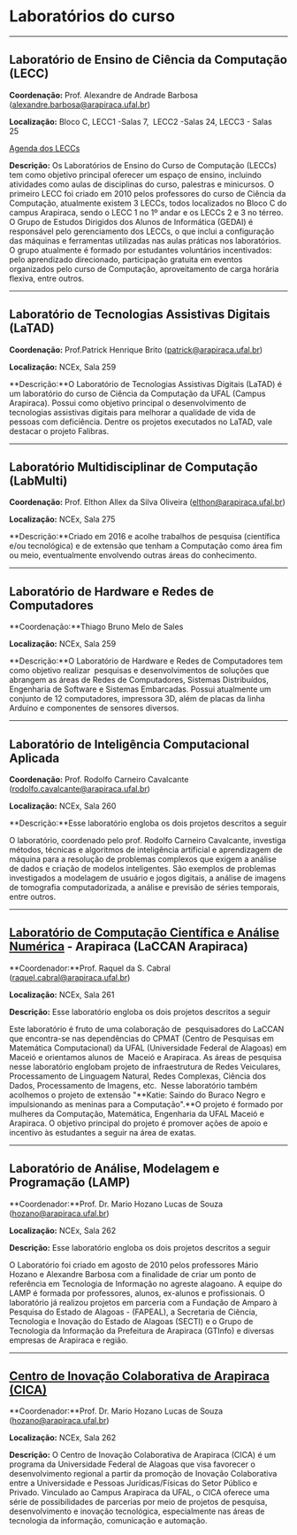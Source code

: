 


Laboratórios do curso
=====================









---


Laboratório de Ensino de Ciência da Computação (LECC)
-----------------------------------------------------


**Coordenação:** Prof. Alexandre de Andrade Barbosa (alexandre.barbosa@arapiraca.ufal.br)


**Localização:** Bloco C, LECC1 -Salas 7,  LECC2 -Salas 24, LECC3 - Salas 25  


[Agenda dos LECCs](../documentos/agenda-dos-leccs.html)


**Descrição:** Os Laboratórios de Ensino do Curso de Computação (LECCs) tem como objetivo principal oferecer um espaço de ensino, incluindo atividades como aulas de disciplinas do curso, palestras e minicursos. O primeiro LECC foi criado em 2010 pelos professores do curso de Ciência da Computação, atualmente existem 3 LECCs, todos localizados no Bloco C do campus Arapiraca, sendo o LECC 1 no 1º andar e os LECCs 2 e 3 no térreo. O Grupo de Estudos Dirigidos dos Alunos de Informática (GEDAI) é responsável pelo gerenciamento dos LECCs, o que inclui a configuração das máquinas e ferramentas utilizadas nas aulas práticas nos laboratórios. O grupo atualmente é formado por estudantes voluntários incentivados: pelo aprendizado direcionado, participação gratuita em eventos organizados pelo curso de Computação, aproveitamento de carga horária flexiva, entre outros.




---


Laboratório de Tecnologias Assistivas Digitais (LaTAD)
------------------------------------------------------


**Coordenação:** Prof.Patrick Henrique Brito (patrick@arapiraca.ufal.br)


**Localização:** NCEx, Sala 259


**Descrição:**O Laboratório de Tecnologias Assistivas Digitais (LaTAD) é um laboratório do curso de Ciência da Computação da UFAL (Campus Arapiraca). Possui como objetivo principal o desenvolvimento de tecnologias assistivas digitais para melhorar a qualidade de vida de pessoas com deficiência. Dentre os projetos executados no LaTAD, vale destacar o projeto Falibras.




---


Laboratório Multidisciplinar de Computação (LabMulti)
-----------------------------------------------------


**Coordenação:** Prof. Elthon Allex da Silva Oliveira (elthon@arapiraca.ufal.br)


**Localização:** NCEx, Sala 275


**Descrição:**Criado em 2016 e acolhe trabalhos de pesquisa (científica e/ou tecnológica) e de extensão que tenham a Computação como área fim ou meio, eventualmente envolvendo outras áreas do conhecimento. 




---


Laboratório de Hardware e Redes de Computadores
-----------------------------------------------


**Coordenação:**Thiago Bruno Melo de Sales


**Localização:** NCEx, Sala 259


**Descrição:**O Laboratório de Hardware e Redes de Computadores tem como objetivo realizar  pesquisas e desenvolvimentos de soluções que abrangem as áreas de Redes de Computadores, Sistemas Distribuídos, Engenharia de Software e Sistemas Embarcadas. Possui atualmente um conjunto de 12 computadores, impressora 3D, além de placas da linha Arduino e componentes de sensores diversos.  





---


Laboratório de Inteligência Computacional Aplicada
--------------------------------------------------


**Coordenação:** Prof. Rodolfo Carneiro Cavalcante (rodolfo.cavalcante@arapiraca.ufal.br)


**Localização:** NCEx, Sala 260


**Descrição:**Esse laboratório engloba os dois projetos descritos a seguir


O laboratório, coordenado pelo prof. Rodolfo Carneiro Cavalcante, investiga métodos, técnicas e algoritmos de inteligência artificial e aprendizagem de máquina para a resolução de problemas complexos que exigem a análise de dados e criação de modelos inteligentes. São exemplos de problemas investigados a modelagem de usuário e jogos digitais, a análise de imagens de tomografia computadorizada, a análise e previsão de séries temporais, entre outros.




---


[Laboratório de Computação Científica e Análise Numérica](https://sites.google.com/laccan.ufal.br/laccan/início?authuser=0) - Arapiraca (LaCCAN Arapiraca)
----------------------------------------------------------------------------------------------------------------------------------------------------------


**Coordenador:**Prof. Raquel da S. Cabral (raquel.cabral@arapiraca.ufal.br)


**Localização:** NCEx, Sala 261


**Descrição:** Esse laboratório engloba os dois projetos descritos a seguir


Este laboratório é fruto de uma colaboração de  pesquisadores do LaCCAN que encontra-se nas dependências do CPMAT (Centro de Pesquisas em Matemática Computacional) da UFAL (Universidade Federal de Alagoas) em Maceió e orientamos alunos de  Maceió e Arapiraca. As áreas de pesquisa nesse laboratório englobam projeto de infraestrutura de Redes Veiculares, Processamento de Linguagem Natural, Redes Complexas, Ciência dos Dados, Processamento de Imagens, etc.  Nesse laboratório também acolhemos o projeto de extensão "**Katie: Saindo do Buraco Negro e impulsionando as meninas para a Computação".**O projeto é formado por mulheres da Computação, Matemática, Engenharia da UFAL Maceió e Arapiraca. O objetivo principal do projeto é promover ações de apoio e incentivo às estudantes a seguir na área de exatas.




---



Laboratório de Análise, Modelagem e Programação (LAMP)
------------------------------------------------------


**Coordenador:**Prof. Dr. Mario Hozano Lucas de Souza (hozano@arapiraca.ufal.br)


**Localização:** NCEx, Sala 262


**Descrição:** Esse laboratório engloba os dois projetos descritos a seguir


O Laboratório foi criado em agosto de 2010 pelos professores Mário Hozano e Alexandre Barbosa com a finalidade de criar um ponto de referência em Tecnologia de Informação no agreste alagoano. A equipe do LAMP é formada por professores, alunos, ex-alunos e profissionais. O laboratório já realizou projetos em parceria com a Fundação de Amparo à Pesquisa do Estado de Alagoas - (FAPEAL), a Secretaria de Ciência, Tecnologia e Inovação do Estado de Alagoas (SECTI) e o Grupo de Tecnologia da Informação da Prefeitura de Arapiraca (GTInfo) e diversas empresas de Arapiraca e região. 




---


[Centro de Inovação Colaborativa de Arapiraca (CICA)](https://cica.arapiraca.ufal.br/)
--------------------------------------------------------------------------------------


**Coordenador:**Prof. Dr. Mario Hozano Lucas de Souza (hozano@arapiraca.ufal.br)


**Localização:** NCEx, Sala 262


**Descrição:** O Centro de Inovação Colaborativa de Arapiraca (CICA) é um programa da Universidade Federal de Alagoas que visa favorecer o desenvolvimento regional a partir da promoção de Inovação Colaborativa entre a Universidade e Pessoas Jurídicas/Físicas do Setor Público e Privado. Vinculado ao Campus Arapiraca da UFAL, o CICA oferece uma série de possibilidades de parcerias por meio de projetos de pesquisa, desenvolvimento e inovação tecnológica, especialmente nas áreas de tecnologia da informação, comunicação e automação.










